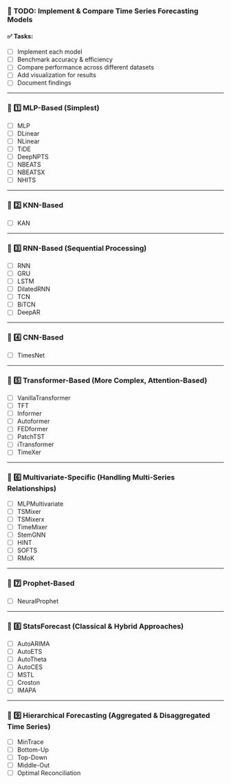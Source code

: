 ### 📌 **TODO: Implement & Compare Time Series Forecasting Models**

#### ✅ **Tasks:**

- [ ] Implement each model
- [ ] Benchmark accuracy & efficiency
- [ ] Compare performance across different datasets
- [ ] Add visualization for results
- [ ] Document findings

______________________________________________________________________

### 🔹 **1️⃣ MLP-Based (Simplest)**

- [ ] MLP
- [ ] DLinear
- [ ] NLinear
- [ ] TiDE
- [ ] DeepNPTS
- [ ] NBEATS
- [ ] NBEATSX
- [ ] NHITS

______________________________________________________________________

### 🔹 **2️⃣ KNN-Based**

- [ ] KAN

______________________________________________________________________

### 🔹 **3️⃣ RNN-Based (Sequential Processing)**

- [ ] RNN
- [ ] GRU
- [ ] LSTM
- [ ] DilatedRNN
- [ ] TCN
- [ ] BiTCN
- [ ] DeepAR

______________________________________________________________________

### 🔹 **4️⃣ CNN-Based**

- [ ] TimesNet

______________________________________________________________________

### 🔹 **5️⃣ Transformer-Based (More Complex, Attention-Based)**

- [ ] VanillaTransformer
- [ ] TFT
- [ ] Informer
- [ ] Autoformer
- [ ] FEDformer
- [ ] PatchTST
- [ ] iTransformer
- [ ] TimeXer

______________________________________________________________________

### 🔹 **6️⃣ Multivariate-Specific (Handling Multi-Series Relationships)**

- [ ] MLPMultivariate
- [ ] TSMixer
- [ ] TSMixerx
- [ ] TimeMixer
- [ ] StemGNN
- [ ] HINT
- [ ] SOFTS
- [ ] RMoK

______________________________________________________________________

### 🔹 **7️⃣ Prophet-Based**

- [ ] NeuralProphet

______________________________________________________________________

### 🔹 **8️⃣ StatsForecast (Classical & Hybrid Approaches)**

- [ ] AutoARIMA
- [ ] AutoETS
- [ ] AutoTheta
- [ ] AutoCES
- [ ] MSTL
- [ ] Croston
- [ ] IMAPA

______________________________________________________________________

### 🔹 **9️⃣ Hierarchical Forecasting (Aggregated & Disaggregated Time Series)**

- [ ] MinTrace
- [ ] Bottom-Up
- [ ] Top-Down
- [ ] Middle-Out
- [ ] Optimal Reconciliation
